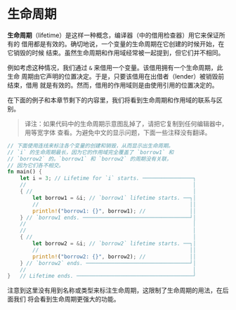 # 生命周期

**生命周期**（lifetime）是这样一种概念，编译器（中的借用检查器）用它来保证所有的
借用都是有效的。确切地说，一个变量的生命周期在它创建的时候开始，在它销毁的时候
结束。虽然生命周期和作用域经常被一起提到，但它们并不相同。

例如考虑这种情况，我们通过 `&` 来借用一个变量。该借用拥有一个生命周期，此生命
周期由它声明的位置决定。于是，只要该借用在出借者（lender）被销毁前结束，借用
就是有效的。然而，借用的作用域则是由使用引用的位置决定的。

在下面的例子和本章节剩下的内容里，我们将看到生命周期和作用域的联系与区别。

> 译注：如果代码中的生命周期示意图乱掉了，请把它复制到任何编辑器中，用等宽字体
> 查看。为避免中文的显示问题，下面一些注释没有翻译。

```rust
// 下面使用连线来标注各个变量的创建和销毁，从而显示出生命周期。
// `i` 的生命周期最长，因为它的作用域完全覆盖了 `borrow1` 和
// `borrow2` 的。`borrow1` 和 `borrow2` 的周期没有关联，
// 因为它们各不相交。
fn main() {
    let i = 3; // Lifetime for `i` starts. ────────────────┐
    //                                                     │
    { //                                                   │
        let borrow1 = &i; // `borrow1` lifetime starts. ──┐│
        //                                                ││
        println!("borrow1: {}", borrow1); //              ││
    } // `borrow1 ends. ──────────────────────────────────┘│
    //                                                     │
    //                                                     │
    { //                                                   │
        let borrow2 = &i; // `borrow2` lifetime starts. ──┐│
        //                                                ││
        println!("borrow2: {}", borrow2); //              ││
    } // `borrow2` ends. ─────────────────────────────────┘│
    //                                                     │
}   // Lifetime ends. ─────────────────────────────────────┘
```

注意到这里没有用到名称或类型来标注生命周期，这限制了生命周期的用法，在后面我们
将会看到生命周期更强大的功能。
